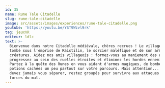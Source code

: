 ```yaml
---
id: 35
name: Rune Tale Citadelle
slug: rune-tale-citadelle
image: src/assets/images/experiences/rune-tale-citadelle.png
youtube: 'https://youtu.be/YST9Wzvl9rk'
tag: jeuxVR
editeur: ldlc
text: >-
  Bienvenue dans notre Citadelle médiévale, chères recrues ! Le village est
  tombé sous l'emprise de Raistilin, le sorcier maléfique et de son armée de
  créatures. Aidez nos amis villageois : formez-vous au maniement des armes,
  progressez au sein des ruelles étroites et éliminez les hordes ennemies !
  Partez à la quête des Runes en vous aidant d'armes magiques, de bombes et de
  potions cachées un peu partout sur votre parcours. Mais attention... vous ne
  devez jamais vous séparer, restez groupés pour survivre aux attaques des
  forces du mal.
---
```


